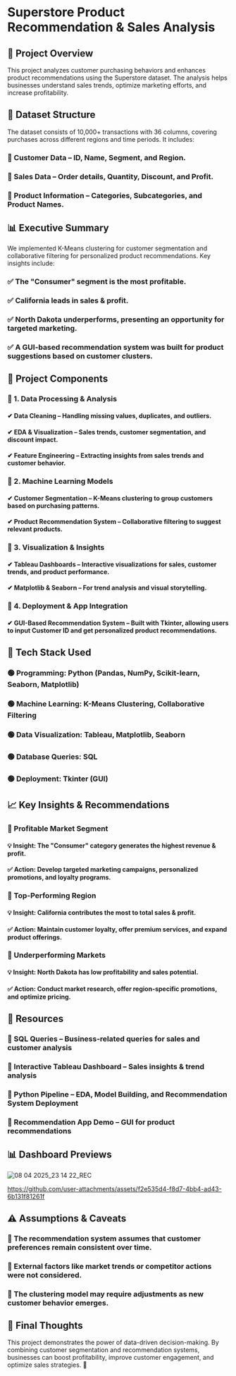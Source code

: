 # Superstore Product Recommendation & Sales Analysis
## 📌 Project Overview
This project analyzes customer purchasing behaviors and enhances product recommendations using the Superstore dataset. The analysis helps businesses understand sales trends, optimize marketing efforts, and increase profitability.

## 📂 Dataset Structure
The dataset consists of 10,000+ transactions with 36 columns, covering purchases across different regions and time periods. It includes:
### 🔹 Customer Data – ID, Name, Segment, and Region.
### 🔹 Sales Data – Order details, Quantity, Discount, and Profit.
### 🔹 Product Information – Categories, Subcategories, and Product Names.

## 📊 Executive Summary
We implemented K-Means clustering for customer segmentation and collaborative filtering for personalized product recommendations. Key insights include:
### ✅ The "Consumer" segment is the most profitable.
### ✅ California leads in sales & profit.
### ✅ North Dakota underperforms, presenting an opportunity for targeted marketing.
### ✅ A GUI-based recommendation system was built for product suggestions based on customer clusters.

## 🚀 Project Components
### 🔹 1. Data Processing & Analysis
#### ✔ Data Cleaning – Handling missing values, duplicates, and outliers.
#### ✔ EDA & Visualization – Sales trends, customer segmentation, and discount impact.
#### ✔ Feature Engineering – Extracting insights from sales trends and customer behavior.

### 🔹 2. Machine Learning Models
#### ✔ Customer Segmentation – K-Means clustering to group customers based on purchasing patterns.
#### ✔ Product Recommendation System – Collaborative filtering to suggest relevant products.

### 🔹 3. Visualization & Insights
#### ✔ Tableau Dashboards – Interactive visualizations for sales, customer trends, and product performance.
#### ✔ Matplotlib & Seaborn – For trend analysis and visual storytelling.

### 🔹 4. Deployment & App Integration
#### ✔ GUI-Based Recommendation System – Built with Tkinter, allowing users to input Customer ID and get personalized product recommendations.

## 📌 Tech Stack Used
### 🟢 Programming: Python (Pandas, NumPy, Scikit-learn, Seaborn, Matplotlib)
### 🟢 Machine Learning: K-Means Clustering, Collaborative Filtering
### 🟢 Data Visualization: Tableau, Matplotlib, Seaborn
### 🟢 Database Queries: SQL
### 🟢 Deployment: Tkinter (GUI)

## 📈 Key Insights & Recommendations
### 🔹 Profitable Market Segment
#### 💡 Insight: The "Consumer" category generates the highest revenue & profit.
#### ✅ Action: Develop targeted marketing campaigns, personalized promotions, and loyalty programs.

### 🔹 Top-Performing Region
#### 💡 Insight: California contributes the most to total sales & profit.
#### ✅ Action: Maintain customer loyalty, offer premium services, and expand product offerings.

### 🔹 Underperforming Markets
#### 💡 Insight: North Dakota has low profitability and sales potential.
#### ✅ Action: Conduct market research, offer region-specific promotions, and optimize pricing.

## 📌 Resources
### 📌 SQL Queries – Business-related queries for sales and customer analysis 
### 📌 Interactive Tableau Dashboard – Sales insights & trend analysis 
### 📌 Python Pipeline – EDA, Model Building, and Recommendation System Deployment
### 📌 Recommendation App Demo – GUI for product recommendations

## 📊 Dashboard Previews
![08 04 2025_23 14 22_REC](https://github.com/user-attachments/assets/99eb1994-f8f2-4e8a-87eb-d0206cb62422)

https://github.com/user-attachments/assets/f2e535d4-f8d7-4bb4-ad43-6b131f81261f


## ⚠ Assumptions & Caveats
### 🔸 The recommendation system assumes that customer preferences remain consistent over time.
### 🔸 External factors like market trends or competitor actions were not considered.
### 🔸 The clustering model may require adjustments as new customer behavior emerges.

## 📌 Final Thoughts
This project demonstrates the power of data-driven decision-making. By combining customer segmentation and recommendation systems, businesses can boost profitability, improve customer engagement, and optimize sales strategies. 🚀

